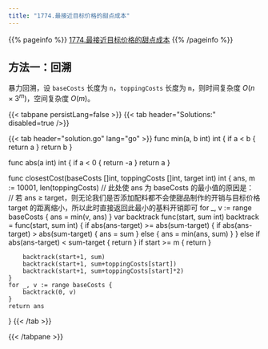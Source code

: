 ```yaml
---
title: "1774.最接近目标价格的甜点成本"
---
```


{{% pageinfo %}}
[1774.最接近目标价格的甜点成本](https://leetcode.cn/problems/closest-dessert-cost)
{{% /pageinfo %}}

## 方法一：回溯

暴力回溯，设 `baseCosts` 长度为 `n`，`toppingCosts` 长度为 `m`，则时间复杂度 $O(n \times 3^m)$，空间复杂度 $O(m)$。

{{< tabpane persistLang=false >}}
{{< tab header="Solutions:" disabled=true />}}

{{< tab header="solution.go" lang="go" >}}
func min(a, b int) int {
	if a < b {
		return a
	}
	return b
}

func abs(a int) int {
	if a < 0 {
		return -a
	}
	return a
}

func closestCost(baseCosts []int, toppingCosts []int, target int) int {
	ans, m := 10001, len(toppingCosts)
	// 此处使 ans 为 baseCosts 的最小值的原因是：
	// 若 ans ≥ target，则无论我们是否添加配料都不会使甜品制作的开销与目标价格 target 的距离缩小，所以此时直接返回此最小的基料开销即可
	for _, v := range baseCosts {
		ans = min(v, ans)
	}
	var backtrack func(start, sum int)
	backtrack = func(start, sum int) {
		if abs(ans-target) >= abs(sum-target) {
			if abs(ans-target) > abs(sum-target) {
				ans = sum
			} else {
				ans = min(ans, sum)
			}
		} else if abs(ans-target) < sum-target {
			return
		}
		if start >= m {
			return
		}

		backtrack(start+1, sum)
		backtrack(start+1, sum+toppingCosts[start])
		backtrack(start+1, sum+toppingCosts[start]*2)
	}
	for _, v := range baseCosts {
		backtrack(0, v)
	}
	return ans
}
{{< /tab >}}

{{< /tabpane >}}
